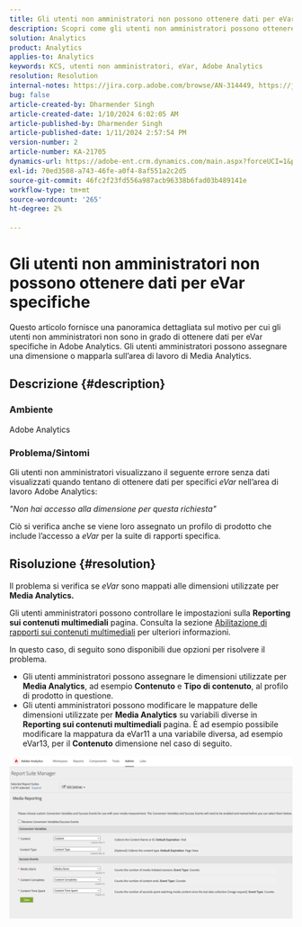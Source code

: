 ```yaml
---
title: Gli utenti non amministratori non possono ottenere dati per eVar specifiche
description: Scopri come gli utenti non amministratori possono ottenere dati per specifiche eVar in Adobe Analytics. Gli utenti amministratori possono assegnare o mappare dimensioni all’area di lavoro di Media Analytics.
solution: Analytics
product: Analytics
applies-to: Analytics
keywords: KCS, utenti non amministratori, eVar, Adobe Analytics
resolution: Resolution
internal-notes: https://jira.corp.adobe.com/browse/AN-314449, https://jira.corp.adobe.com/browse/AN-288651
bug: false
article-created-by: Dharmender Singh
article-created-date: 1/10/2024 6:02:05 AM
article-published-by: Dharmender Singh
article-published-date: 1/11/2024 2:57:54 PM
version-number: 2
article-number: KA-21705
dynamics-url: https://adobe-ent.crm.dynamics.com/main.aspx?forceUCI=1&pagetype=entityrecord&etn=knowledgearticle&id=f33c4ac5-7daf-ee11-a569-6045bd0065b6
exl-id: 70ed3508-a743-46fe-a0f4-8af551a2c2d5
source-git-commit: 46fc2f23fd556a987acb96338b6fad03b489141e
workflow-type: tm+mt
source-wordcount: '265'
ht-degree: 2%

---
```


# Gli utenti non amministratori non possono ottenere dati per eVar specifiche


Questo articolo fornisce una panoramica dettagliata sul motivo per cui gli utenti non amministratori non sono in grado di ottenere dati per eVar specifiche in Adobe Analytics. Gli utenti amministratori possono assegnare una dimensione o mapparla sull’area di lavoro di Media Analytics.

## Descrizione {#description}


### <b>Ambiente</b>

Adobe Analytics

### <b>Problema/Sintomi</b>

Gli utenti non amministratori visualizzano il seguente errore senza dati visualizzati quando tentano di ottenere dati per specifici *eVar* nell’area di lavoro Adobe Analytics:

*&quot;Non hai accesso alla dimensione per questa richiesta&quot;*

Ciò si verifica anche se viene loro assegnato un profilo di prodotto che include l’accesso a *eVar* per la suite di rapporti specifica.


## Risoluzione {#resolution}


Il problema si verifica se *eVar* sono mappati alle dimensioni utilizzate per <b>Media Analytics. </b>

Gli utenti amministratori possono controllare le impostazioni sulla <b>Reporting sui contenuti multimediali</b> pagina. Consulta la sezione [Abilitazione di rapporti sui contenuti multimediali](https://experienceleague.adobe.com/docs/media-analytics/using/media-reports/media-reports-enable.html?lang=en) per ulteriori informazioni.

In questo caso, di seguito sono disponibili due opzioni per risolvere il problema.

- Gli utenti amministratori possono assegnare le dimensioni utilizzate per <b>Media Analytics</b>, ad esempio <b>Contenuto</b> e <b>Tipo di contenuto</b>, al profilo di prodotto in questione.
- Gli utenti amministratori possono modificare le mappature delle dimensioni utilizzate per <b>Media Analytics</b> su variabili diverse in <b>Reporting sui contenuti multimediali</b> pagina. È ad esempio possibile modificare la mappatura da eVar11 a una variabile diversa, ad esempio eVar13, per il <b>Contenuto</b> dimensione nel caso di seguito.


![](assets/c3c48629-06e0-ed11-a7c7-6045bd006e5a.png)
